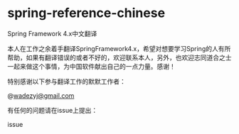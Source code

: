 # spring-reference-chinese
Spring Framework 4.x中文翻译

本人在工作之余着手翻译SpringFramework4.x，希望对想要学习Spring的人有所帮助，如果有翻译错误的或者不好的，欢迎联系本人，另外，也欢迎志同道合之士一起来做这个事情，为中国软件献出自己的一点力量。感谢！

特别感谢以下参与翻译工作的默默工作者：

@wadezyj@gmail.com

有任何的问题请在issue上提出：

issue
